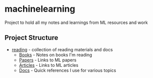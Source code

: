 # machinelearning

Project to hold all my notes and learnings from ML resources and work

## Project Structure
- [reading](./reading) - collection of reading materials and docs
  - [Books](./books) - Notes on books I'm reading
  - [Papers](./papers.md) - Links to ML papers 
  - [Articles](./articles.md) - Links to ML articles  
  - [Docs](./docs) - Quick references I use for various topics
